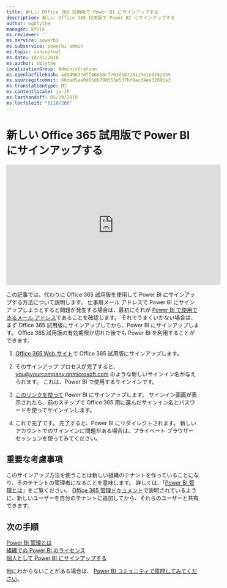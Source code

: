 ```yaml
---
title: 新しい Office 365 試用版で Power BI にサインアップする
description: 新しい Office 365 試用版で Power BI にサインアップする
author: mgblythe
manager: kfile
ms.reviewer: ''
ms.service: powerbi
ms.subservice: powerbi-admin
ms.topic: conceptual
ms.date: 10/31/2018
ms.author: mblythe
LocalizationGroup: Administration
ms.openlocfilehash: ad049837dff46058cf703d58720129e1e0742555
ms.sourcegitcommit: 60dad5aa0d85db790553e537bf8ac34ee3289ba3
ms.translationtype: MT
ms.contentlocale: ja-JP
ms.lasthandoff: 05/29/2019
ms.locfileid: "61187206"
---
```

# <a name="signing-up-for-power-bi-with-a-new-office-365-trial"></a>新しい Office 365 試用版で Power BI にサインアップする

<iframe width="560" height="315" src="https://www.youtube.com/embed/gbSuFST-Nx4?showinfo=0" frameborder="0" allowfullscreen></iframe>

この記事では、代わりに Office 365 試用版を使用して Power BI にサインアップする方法について説明します。 仕事用メール アドレスで Power BI にサインアップしようとすると問題が発生する場合は、最初にそれが [Power BI で使用できるメール アドレス](service-self-service-signup-for-power-bi.md#supported-email-addresses)であることを確認します。 それでうまくいかない場合は、まず Office 365 試用版にサインアップしてから、Power BI にサインアップします。 Office 365 試用版の有効期限が切れた後でも Power BI を利用することができます。

1. [Office 365 Web サイト](https://go.microsoft.com/fwlink/p/?LinkID=403802)で Office 365 試用版にサインアップします。

1. そのサインアップ プロセスが完了すると、you@yourcompany.onmicrosoft.com のような新しいサインイン名が与えられます。 これは、Power BI で使用するサインインです。

1. [このリンクを使って](https://app.powerbi.com/signupredirect?pbi_source=web) Power BI にサインアップします。 サインイン画面が表示されたら、前のステップで Office 365 用に選んだサインイン名とパスワードを使ってサインインします。

1. これで完了です。 完了すると、Power BI にリダイレクトされます。 新しいアカウントでのサインインに問題がある場合は、プライベート ブラウザー セッションを使ってみてください。

## <a name="important-considerations"></a>重要な考慮事項

このサインアップ方法を使うことは新しい組織のテナントを作っていることになり、そのテナントの管理者になることを意味します。 詳しくは、「[Power BI 管理とは](service-admin-administering-power-bi-in-your-organization.md)」をご覧ください。 [Office 365 管理ドキュメント](https://support.office.com/en-sg/article/Add-users-individually-to-Office-365---Admin-Help-1970f7d6-03b5-442f-b385-5880b9c256ec)で説明されているように、新しいユーザーを自分のテナントに追加してから、それらのユーザーと共有できます。

## <a name="next-steps"></a>次の手順

[Power BI 管理とは](service-admin-administering-power-bi-in-your-organization.md)  
[組織での Power BI のライセンス](service-admin-licensing-organization.md)  
[個人として Power BI にサインアップする](service-self-service-signup-for-power-bi.md)

他にわからないことがある場合は、 [Power BI コミュニティで質問してみてください](http://community.powerbi.com/)。
